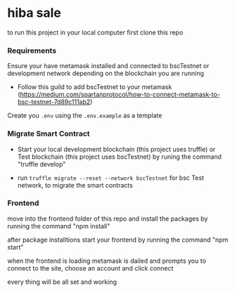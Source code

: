 # hiba sale
to run this project in your local computer first clone this repo

### Requirements
Ensure your have metamask installed and connected to bscTestnet or development network depending on the blockchain you are running

- Follow this guild to add bscTestnet to your metamask (https://medium.com/spartanprotocol/how-to-connect-metamask-to-bsc-testnet-7d89c111ab2)

Create you `.env` using the `.env.example` as a template

### Migrate Smart Contract
- Start your local development blockchain (this project uses truffle) or
Test blockchain (this project uses bscTestnet) by runing the command "truffle develop"

- run
```truffle migrate --reset --network bscTestnet``` for bsc Test network, to migrate the smart contracts
### Frontend
move into the frontend folder of this repo and install the packages by running the command "npm install"


after package installtions start your frontend by running the command "npm start"

when the frontend is loading metamask is dailed and prompts you to connect to the site, choose an account and click connect

every thing will be all set and working
